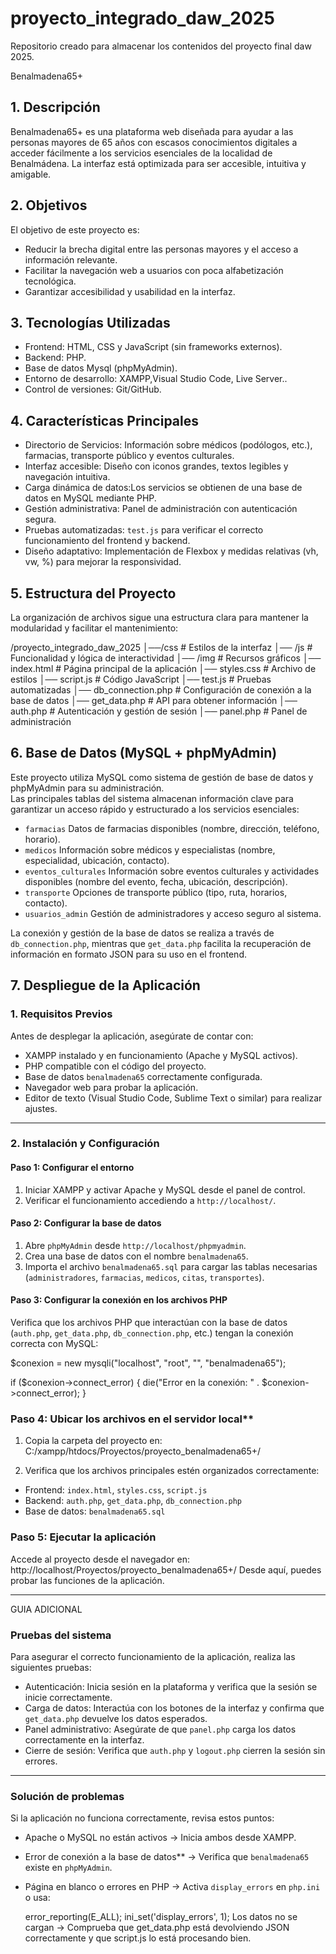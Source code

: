 # proyecto_integrado_daw_2025
Repositorio creado para almacenar los contenidos del proyecto final daw 2025.

Benalmadena65+

## 1. Descripción
Benalmadena65+ es una plataforma web diseñada para ayudar a las personas mayores de 65 años con escasos conocimientos digitales a acceder fácilmente a los servicios esenciales de la localidad de Benalmádena. 
La interfaz está optimizada para ser accesible, intuitiva y amigable.

## 2. Objetivos
El objetivo de este proyecto es:

- Reducir la brecha digital entre las personas mayores y el acceso a información relevante.
- Facilitar la navegación web a usuarios con poca alfabetización tecnológica.
- Garantizar accesibilidad y usabilidad en la interfaz.

## 3. Tecnologías Utilizadas
- Frontend: HTML, CSS y JavaScript (sin frameworks externos).
- Backend: PHP.
- Base de datos Mysql (phpMyAdmin).
- Entorno de desarrollo: XAMPP,Visual Studio Code, Live Server..
- Control de versiones: Git/GitHub.

## 4. Características Principales
- Directorio de Servicios: Información sobre médicos (podólogos, etc.), farmacias, transporte público y eventos culturales.  
- Interfaz accesible: Diseño con iconos grandes, textos legibles y navegación intuitiva.  
- Carga dinámica de datos:Los servicios se obtienen de una base de datos en MySQL mediante PHP.  
- Gestión administrativa: Panel de administración con autenticación segura.  
- Pruebas automatizadas: `test.js` para verificar el correcto funcionamiento del frontend y backend.  
- Diseño adaptativo: Implementación de Flexbox y medidas relativas (vh, vw, %) para mejorar la responsividad.  

## 5. Estructura del Proyecto  
La organización de archivos sigue una estructura clara para mantener la modularidad y facilitar el mantenimiento:

/proyecto_integrado_daw_2025
│──/css # Estilos de la interfaz 
│── /js # Funcionalidad y lógica de interactividad 
│── /img # Recursos gráficos 
│── index.html # Página principal de la aplicación 
│── styles.css # Archivo de estilos 
│── script.js # Código JavaScript 
│── test.js # Pruebas automatizadas 
│── db_connection.php # Configuración de conexión a la base de datos 
│── get_data.php # API para obtener información 
│── auth.php # Autenticación y gestión de sesión 
│── panel.php # Panel de administración

## 6. Base de Datos (MySQL + phpMyAdmin)  

Este proyecto utiliza MySQL como sistema de gestión de base de datos y phpMyAdmin para su administración.  
Las principales tablas del sistema almacenan información clave para garantizar un acceso rápido y estructurado a los servicios esenciales:  

- `farmacias`  Datos de farmacias disponibles (nombre, dirección, teléfono, horario).  
- `medicos`  Información sobre médicos y especialistas (nombre, especialidad, ubicación, contacto).  
- `eventos_culturales` Información sobre eventos culturales y actividades disponibles (nombre del evento, fecha, ubicación, descripción).  
- `transporte`  Opciones de transporte público (tipo, ruta, horarios, contacto).  
- `usuarios_admin`  Gestión de administradores y acceso seguro al sistema.  

La conexión y gestión de la base de datos se realiza a través de `db_connection.php`, mientras que `get_data.php` facilita la recuperación de información en formato JSON para su uso en el frontend.  

## 7. Despliegue de la Aplicación
   
### 1. Requisitos Previos
Antes de desplegar la aplicación, asegúrate de contar con:
- XAMPP instalado y en funcionamiento (Apache y MySQL activos).
- PHP compatible con el código del proyecto.
- Base de datos `benalmadena65` correctamente configurada.
- Navegador web para probar la aplicación.
- Editor de texto (Visual Studio Code, Sublime Text o similar) para realizar ajustes.

---

### 2. Instalación y Configuración
#### Paso 1: Configurar el entorno
1. Iniciar XAMPP y activar Apache y MySQL desde el panel de control.
2. Verificar el funcionamiento accediendo a `http://localhost/`.

#### Paso 2: Configurar la base de datos
1. Abre `phpMyAdmin` desde `http://localhost/phpmyadmin`.
2. Crea una base de datos con el nombre `benalmadena65`.
3. Importa el archivo `benalmadena65.sql` para cargar las tablas necesarias (`administradores`, `farmacias`, `medicos`, `citas`, `transportes`).

#### Paso 3: Configurar la conexión en los archivos PHP
Verifica que los archivos PHP que interactúan con la base de datos (`auth.php`, `get_data.php`, `db_connection.php`, etc.) tengan la conexión correcta con MySQL:

$conexion = new mysqli("localhost", "root", "", "benalmadena65");

if ($conexion->connect_error) {
    die("Error en la conexión: " . $conexion->connect_error);
}

### Paso 4: Ubicar los archivos en el servidor local**
1. Copia la carpeta del proyecto en:
C:/xampp/htdocs/Proyectos/proyecto_benalmadena65+/

2. Verifica que los archivos principales estén organizados correctamente:
- Frontend: `index.html`, `styles.css`, `script.js`
- Backend: `auth.php`, `get_data.php`, `db_connection.php`
- Base de datos: `benalmadena65.sql`

### Paso 5: Ejecutar la aplicación
Accede al proyecto desde el navegador en:
http://localhost/Proyectos/proyecto_benalmadena65+/
Desde aquí, puedes probar las funciones de la aplicación.

---
GUIA ADICIONAL
### Pruebas del sistema
Para asegurar el correcto funcionamiento de la aplicación, realiza las siguientes pruebas:
- Autenticación: Inicia sesión en la plataforma y verifica que la sesión se inicie correctamente.
- Carga de datos: Interactúa con los botones de la interfaz y confirma que `get_data.php` devuelve los datos esperados.
- Panel administrativo: Asegúrate de que `panel.php` carga los datos correctamente en la interfaz.
- Cierre de sesión: Verifica que `auth.php` y `logout.php` cierren la sesión sin errores.

---

### Solución de problemas
Si la aplicación no funciona correctamente, revisa estos puntos:
- Apache o MySQL no están activos → Inicia ambos desde XAMPP.
- Error de conexión a la base de datos** → Verifica que `benalmadena65` existe en `phpMyAdmin`.
- Página en blanco o errores en PHP → Activa `display_errors` en `php.ini` o usa:
 
  error_reporting(E_ALL);
  ini_set('display_errors', 1);
Los datos no se cargan → Comprueba que get_data.php está devolviendo JSON correctamente y que script.js lo está procesando bien.
